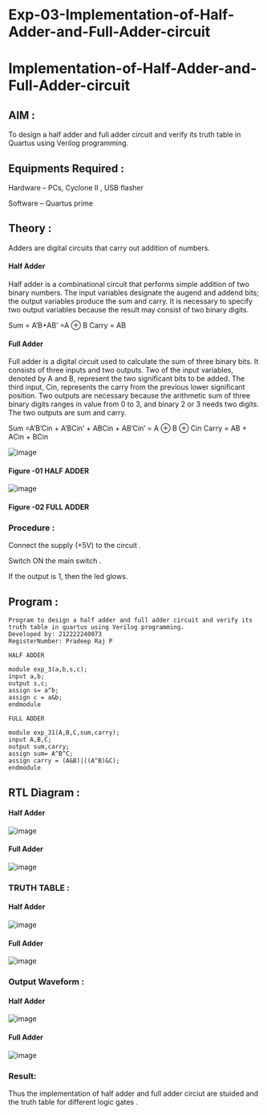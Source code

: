 # Exp-03-Implementation-of-Half-Adder-and-Full-Adder-circuit

# Implementation-of-Half-Adder-and-Full-Adder-circuit
## AIM :
To design a half adder and full adder circuit and verify its truth table in Quartus using Verilog programming.

## Equipments Required :
Hardware – PCs, Cyclone II , USB flasher

Software – Quartus prime

## Theory :
Adders are digital circuits that carry out addition of numbers.

#### Half Adder 
Half adder is a combinational circuit that performs simple addition of two binary numbers. The input variables designate the augend and addend bits; the output variables produce the sum and carry. It is necessary to specify two output variables because the result may consist of two binary digits.

Sum = A’B+AB’ =A ⊕ B Carry = AB

#### Full Adder 
Full adder is a digital circuit used to calculate the sum of three binary bits. It consists of three inputs and two outputs. Two of the input variables, denoted by A and B, represent the two significant bits to be added. The third input, Cin, represents the carry from the previous lower significant position. Two outputs are necessary because the arithmetic sum of three binary digits ranges in value from 0 to 3, and binary 2 or 3 needs two digits. The two outputs are sum and carry.

Sum =A’B’Cin + A’BCin’ + ABCin + AB’Cin’ = A ⊕ B ⊕ Cin Carry = AB + ACin + BCin

 ![image](https://user-images.githubusercontent.com/36288975/163552156-a13e5a56-c638-4110-97d9-8896907c8d25.png)

#### Figure -01 HALF ADDER 


![image](https://user-images.githubusercontent.com/36288975/163552057-b3547877-6d07-45b4-b7e0-bcfebfad9e1d.png)

#### Figure -02 FULL ADDER 

### Procedure :

Connect the supply (+5V) to the circuit .

Switch ON the main switch .

If the output is 1, then the led glows.

## Program :
```
Program to design a half adder and full adder circuit and verify its truth table in quartus using Verilog programming.
Developed by: 212222240073
RegisterNumber: Pradeep Raj P

HALF ADDER

module exp_3(a,b,s,c);
input a,b;
output s,c;
assign s= a^b;
assign c = a&b;
endmodule

FULL ADDER

module exp_31(A,B,C,sum,carry);
input A,B,C;
output sum,carry;
assign sum= A^B^C;
assign carry = (A&B)|((A^B)&C);
endmodule
```
## RTL Diagram :
#### Half Adder
![image](https://github.com/Pradeeppachiyappan/Exp-02-Implementation-of-Half-Adder-and-Full-Adder-circuit/assets/118707347/71392e76-ef48-433d-a53d-5bbaa02f3780)

#### Full Adder 
![image](https://github.com/Pradeeppachiyappan/Exp-02-Implementation-of-Half-Adder-and-Full-Adder-circuit/assets/118707347/c1ecddfc-9148-48ce-86b8-2d9cd0df1ba9)

### TRUTH TABLE :
#### Half Adder
![image](https://github.com/Pradeeppachiyappan/Exp-02-Implementation-of-Half-Adder-and-Full-Adder-circuit/assets/118707347/a60c73ca-eff2-4077-ae64-d7e50e8899bd)

#### Full Adder
![image](https://github.com/Pradeeppachiyappan/Exp-02-Implementation-of-Half-Adder-and-Full-Adder-circuit/assets/118707347/9dd2ec1e-b860-48f0-9798-0718e233dd2e)


### Output Waveform :
#### Half Adder
![image](https://github.com/Pradeeppachiyappan/Exp-02-Implementation-of-Half-Adder-and-Full-Adder-circuit/assets/118707347/29652277-0103-49e3-afa4-ea82e32033c1)

#### Full Adder
![image](https://github.com/Pradeeppachiyappan/Exp-02-Implementation-of-Half-Adder-and-Full-Adder-circuit/assets/118707347/d95bb22d-cd8b-4337-ab07-62d328f58e49)
 
### Result:
Thus the implementation of half adder and full adder circiut are stuided and the truth table for different logic gates .



